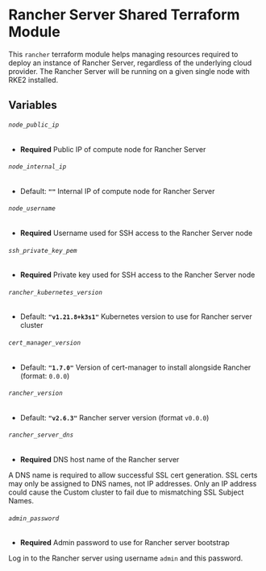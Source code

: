 # Rancher Server Shared Terraform Module

This `rancher` terraform module helps managing resources required to deploy 
an instance of Rancher Server, regardless of the underlying cloud provider. 
The Rancher Server will be running on a given single node with RKE2 installed.

## Variables

###### `node_public_ip`
- **Required**
Public IP of compute node for Rancher Server

###### `node_internal_ip`
- Default: **`""`**
Internal IP of compute node for Rancher Server

###### `node_username`
- **Required**
Username used for SSH access to the Rancher Server node

###### `ssh_private_key_pem`
- **Required**
Private key used for SSH access to the Rancher Server node


###### `rancher_kubernetes_version`
- Default: **`"v1.21.8+k3s1"`**
Kubernetes version to use for Rancher server cluster

###### `cert_manager_version`
- Default: **`"1.7.0"`**
Version of cert-manager to install alongside Rancher (format: `0.0.0`)

###### `rancher_version`
- Default: **`"v2.6.3"`**
Rancher server version (format `v0.0.0`)

###### `rancher_server_dns`
- **Required**
DNS host name of the Rancher server

A DNS name is required to allow successful SSL cert generation.
SSL certs may only be assigned to DNS names, not IP addresses.
Only an IP address could cause the Custom cluster to fail due to mismatching SSL
Subject Names.

###### `admin_password`
- **Required**
Admin password to use for Rancher server bootstrap

Log in to the Rancher server using username `admin` and this password.

